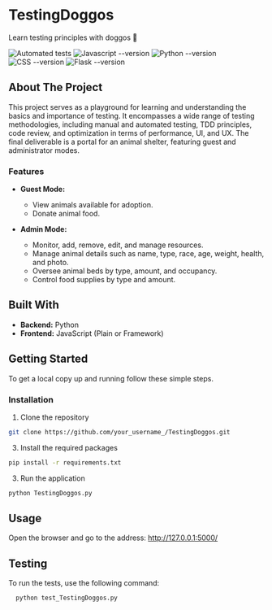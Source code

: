 # TestingDoggos

Learn testing principles with doggos 🐶

![Automated tests](https://github.com/FilipParyz/TestingDoggos/actions/workflows/run_tests.yml/badge.svg) ![Javascript --version](https://img.shields.io/badge/Javascript-3776AB?style=flat&logo=javascript&logoColor=yellow&labelColor=gray&color=yellow) ![Python --version](https://img.shields.io/badge/Python-3776AB?style=flat&logo=python&logoColor=black&label=3.12&labelColor=yellow&color=blue) ![CSS --version](https://img.shields.io/badge/CSS-3776AB?style=flat&logo=css3&logoColor=black&labelColor=darkblue&color=darkorange)
![Flask --version](https://img.shields.io/badge/Flask-3776AB%3F?style=flat&logo=flask&logoColor=black&labelColor=yellow&color=gray)




## About The Project

This project serves as a playground for learning and understanding the basics and importance of testing. It encompasses a wide range of testing methodologies, including manual and automated testing, TDD principles, code review, and optimization in terms of performance, UI, and UX. The final deliverable is a portal for an animal shelter, featuring guest and administrator modes.

### Features

- **Guest Mode:**
  - View animals available for adoption.
  - Donate animal food.

- **Admin Mode:**
  - Monitor, add, remove, edit, and manage resources.
  - Manage animal details such as name, type, race, age, weight, health, and photo.
  - Oversee animal beds by type, amount, and occupancy.
  - Control food supplies by type and amount.

## Built With

- **Backend:** Python
- **Frontend:** JavaScript (Plain or Framework)

## Getting Started

To get a local copy up and running follow these simple steps.

### Installation

1. Clone the repository
   
```bash
git clone https://github.com/your_username_/TestingDoggos.git
```
    
3. Install the required packages

```bash
pip install -r requirements.txt
```

3. Run the application

```bash
python TestingDoggos.py
```

## Usage
Open the browser and go to the address: http://127.0.0.1:5000/

## Testing
To run the tests, use the following command:

```bash
  python test_TestingDoggos.py
```

